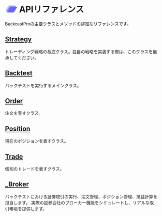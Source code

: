 # <img src="img/logo.drawio.svg" alt="BackcastPro Logo" width="40" height="24"> APIリファレンス

BackcastProの主要クラスとメソッドの詳細なリファレンスです。

## [Strategy](https://botteryosuke.github.io/BackcastPro/classsrc_1_1BackcastPro_1_1strategy_1_1Strategy.html)

トレーディング戦略の基底クラス。独自の戦略を実装する際は、このクラスを継承してください。

## [Backtest](https://botteryosuke.github.io/BackcastPro/classsrc_1_1BackcastPro_1_1backtest_1_1Backtest.html)

バックテストを実行するメインクラス。

## [Order](https://botteryosuke.github.io/BackcastPro/classsrc_1_1BackcastPro_1_1order_1_1Order.html)
注文を表すクラス。

## [Position](https://botteryosuke.github.io/BackcastPro/classsrc_1_1BackcastPro_1_1position_1_1Position.html)

現在のポジションを表すクラス。

## [Trade](https://botteryosuke.github.io/BackcastPro/classsrc_1_1BackcastPro_1_1trade_1_1Trade.html)

個別のトレードを表すクラス。

## [_Broker](https://botteryosuke.github.io/BackcastPro/classsrc_1_1BackcastPro_1_1__broker_1_1__Broker.html)

バックテストにおける証券取引の実行、注文管理、ポジション管理、損益計算を担当します。
実際の証券会社のブローカー機能をシミュレートし、リアルな取引環境を提供します。

